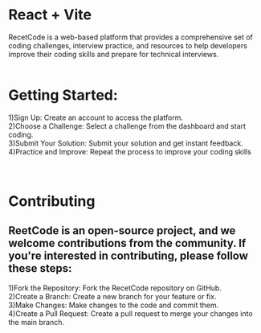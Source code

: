 # React + Vite
RecetCode is a web-based platform that provides a comprehensive set of coding challenges, interview practice, and resources to help developers improve their coding skills and prepare for technical interviews.
<br/>
<br/>

# Getting Started: 
  1)Sign Up: Create an account to access the platform.<br/>
  2)Choose a Challenge: Select a challenge from the dashboard and start coding.<br/>
  3)Submit Your Solution: Submit your solution and get instant feedback.<br/>
  4)Practice and Improve: Repeat the process to improve your coding skills<br/>
<br/>
<br/>

# Contributing
## ReetCode is an open-source project, and we welcome contributions from the community. If you're interested in contributing, please follow these steps:
  1)Fork the Repository: Fork the RecetCode repository on GitHub.<br/>
  2)Create a Branch: Create a new branch for your feature or fix.<br/>
  3)Make Changes: Make changes to the code and commit them.<br/>
  4)Create a Pull Request: Create a pull request to merge your changes into the main branch.<br/>

